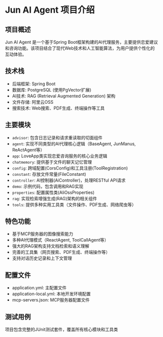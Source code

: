 # Jun AI Agent 项目介绍

## 项目概述
Jun AI Agent 是一个基于Spring Boot框架构建的AI代理服务，主要提供恋爱建议和咨询功能。该项目结合了现代Web技术和人工智能算法，为用户提供个性化的互动体验。

## 技术栈
- 后端框架: Spring Boot
- 数据库: PostgreSQL (使用PgVector扩展)
- AI技术: RAG (Retrieval Augmented Generation) 架构
- 文件存储: 阿里云OSS
- 搜索技术: Web搜索、PDF生成、终端操作等工具

## 主要模块
- `advisor`: 包含日志记录和请求重读取的切面组件
- `agent`: 实现不同类型的AI代理核心逻辑（BaseAgent, JunManus, ReActAgent等）
- `app`: LoveApp类实现恋爱咨询服务的核心业务逻辑
- `chatmemory`: 提供基于文件的聊天记忆管理
- `config`: 跨域配置(CorsConfig)和工具注册(ToolRegistration)
- `constant`: 存放文件常量(FileConstant)
- `controller`: AI控制器(AiController)，处理RESTful API请求
- `demo`: 示例代码，包含调用和RAG实现
- `properties`: 配置属性类(AliOssProperties)
- `rag`: 实现检索增强生成(RAG)架构的相关组件
- `tools`: 提供多种实用工具类（文件操作、PDF生成、网络爬虫等）

## 特色功能
- 基于MCP服务器的图像搜索能力
- 多种AI代理模式（ReactAgent, ToolCallAgent等）
- 强大的RAG架构支持文档检索和语义理解
- 完善的工具集（网页搜索、PDF生成、终端操作等）
- 支持对话历史记录和上下文管理

## 配置文件
- application.yml: 主配置文件
- application-local.yml: 本地开发环境配置
- mcp-servers.json: MCP服务器配置文件

## 测试用例
项目包含完整的JUnit测试套件，覆盖所有核心模块和工具类
